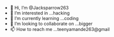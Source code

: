 - 👋 Hi, I’m @Jacksparrow263
- 👀 I’m interested in ...hacking
- 🌱 I’m currently learning ...coding
- 💞️ I’m looking to collaborate on ...bigger
- 📫 How to reach me ...teenyamande263@gmail

<!---
Jacksparrow263/Jacksparrow263 is a ✨ special ✨ repository because its `README.md` (this file) appears on your GitHub profile.
You can click the Preview link to take a look at your changes.
--->
